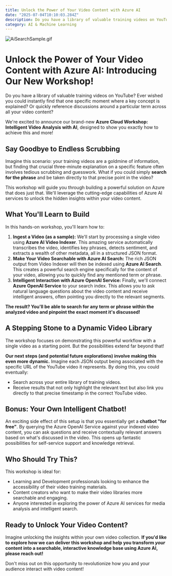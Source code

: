 ```yaml
---
title: Unlock the Power of Your Video Content with Azure AI
date: "2025-07-04T10:10:03.284Z"
description: Do you have a library of valuable training videos on YouTube? Ever wished you could instantly find that one specific moment where a key concept is explained? Or quickly reference discussions around a particular term across all your video content?
category: AI & Machine Learning
---
```


![AiSearchSample.gif](/assets/videos/AiSearchSample.gif)
# Unlock the Power of Your Video Content with Azure AI: Introducing Our New Workshop!

Do you have a library of valuable training videos on YouTube? Ever wished you could instantly find that one specific moment where a key concept is explained? Or quickly reference discussions around a particular term across all your video content?

We're excited to announce our brand-new **Azure Cloud Workshop: Intelligent Video Analysis with AI**, designed to show you exactly how to achieve this and more!

## Say Goodbye to Endless Scrubbing

Imagine this scenario: your training videos are a goldmine of information, but finding that crucial three-minute explanation on a specific feature often involves tedious scrubbing and guesswork. What if you could simply **search for the phrase** and be taken directly to that precise point in the video?

This workshop will guide you through building a powerful solution on Azure that does just that. We'll leverage the cutting-edge capabilities of Azure AI services to unlock the hidden insights within your video content.

## What You'll Learn to Build

In this hands-on workshop, you'll learn how to:

1.  **Ingest a Video (as a sample):** We'll start by processing a single video using **Azure AI Video Indexer**. This amazing service automatically transcribes the video, identifies key phrases, detects sentiment, and extracts a wealth of other metadata, all in a structured JSON format.
2.  **Make Your Video Searchable with Azure AI Search:** The rich JSON output from Video Indexer will then be indexed using **Azure AI Search**. This creates a powerful search engine specifically for the content of your video, allowing you to quickly find any mentioned term or phrase.
3.  **Intelligent Interaction with Azure OpenAI Service:** Finally, we'll connect **Azure OpenAI Service** to your search index. This allows you to ask natural language questions about the video content and receive intelligent answers, often pointing you directly to the relevant segments.

**The result? You'll be able to search for any term or phrase within the analyzed video and pinpoint the exact moment it's discussed!**

## A Stepping Stone to a Dynamic Video Library

The workshop focuses on demonstrating this powerful workflow with a single video as a starting point. But the possibilities extend far beyond that!

**Our next steps (and potential future explorations) involve making this even more dynamic.** Imagine each JSON output being associated with the specific URL of the YouTube video it represents. By doing this, you could eventually:

* Search across your entire library of training videos.
* Receive results that not only highlight the relevant text but also link you directly to that precise timestamp in the correct YouTube video.

## Bonus: Your Own Intelligent Chatbot!

An exciting side effect of this setup is that you essentially get a **chatbot "for free"**. By querying the Azure OpenAI Service against your indexed video content, you can ask questions and receive contextually relevant answers based on what's discussed in the video. This opens up fantastic possibilities for self-service support and knowledge retrieval.

## Who Should Try This?

This workshop is ideal for:

* Learning and Development professionals looking to enhance the accessibility of their video training materials.
* Content creators who want to make their video libraries more searchable and engaging.
* Anyone interested in exploring the power of Azure AI services for media analysis and intelligent search.

## Ready to Unlock Your Video Content?

Imagine unlocking the insights within your own video collection. **If you'd like to explore how we can deliver this workshop and help you transform *your* content into a searchable, interactive knowledge base using Azure AI, please reach out!**

Don't miss out on this opportunity to revolutionize how you and your audience interact with video content!